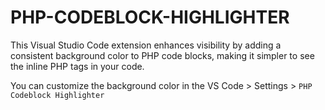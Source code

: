 # PHP-CODEBLOCK-HIGHLIGHTER

This Visual Studio Code extension enhances visibility by adding a consistent background color to PHP code blocks, making it simpler to see the inline PHP tags in your code.

You can customize the background color in the VS Code > Settings > `PHP Codeblock Highlighter`
